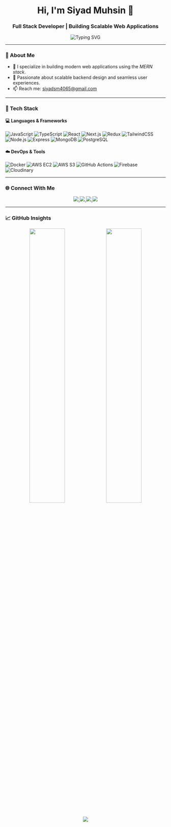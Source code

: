 <h1 align="center">Hi, I'm Siyad Muhsin  👋</h1>
<h3 align="center">Full Stack Developer | Building Scalable Web Applications</h3>

<p align="center">
  <img src="https://readme-typing-svg.herokuapp.com?font=Fira+Code&weight=500&size=20&duration=3000&pause=1000&center=true&vCenter=true&width=435&lines=MERN+Stack+Engineer;TypeScript+Enthusiast;DevOps+Learner" alt="Typing SVG" />
</p>

---

### 🚀 About Me

- 🌱 I specialize in building modern web applications using the *MERN stack*.
- 🧠 Passionate about  scalable backend design and seamless user experiences.
- 📫 Reach me: [siyadsm4065@gmail.com](mailto:siyadsm4065@gmail.com)

---

### 🧰 Tech Stack

#### 💻 Languages & Frameworks
![JavaScript](https://img.shields.io/badge/JavaScript-F7DF1E?logo=javascript&logoColor=000)
![TypeScript](https://img.shields.io/badge/TypeScript-3178C6?logo=typescript&logoColor=white)
![React](https://img.shields.io/badge/React-20232a?logo=react)
![Next.js](https://img.shields.io/badge/Next.js-000000?logo=next.js)
![Redux](https://img.shields.io/badge/Redux-764ABC?logo=redux)
![TailwindCSS](https://img.shields.io/badge/Tailwind-06B6D4?logo=tailwindcss)
![Node.js](https://img.shields.io/badge/Node.js-339933?logo=node.js)
![Express](https://img.shields.io/badge/Express-000?logo=express&logoColor=white)
![MongoDB](https://img.shields.io/badge/MongoDB-47A248?logo=mongodb)
![PostgreSQL](https://img.shields.io/badge/PostgreSQL-336791?logo=postgresql)

#### ☁️ DevOps & Tools
![Docker](https://img.shields.io/badge/Docker-2496ED?logo=docker)
![AWS EC2](https://img.shields.io/badge/AWS_EC2-FF9900?logo=amazonaws)
![AWS S3](https://img.shields.io/badge/AWS_S3-569A31?logo=amazonaws)
![GitHub Actions](https://img.shields.io/badge/CI/CD-blue?logo=githubactions)
![Firebase](https://img.shields.io/badge/Firebase-FFCA28?logo=firebase)
![Cloudinary](https://img.shields.io/badge/Cloudinary-3448C5?logo=cloudinary)

---

### 🌐 Connect With Me

<p align="center">
  <a href="https://www.linkedin.com/in/siyad-muhsin/" target="_blank">
    <img src="https://img.shields.io/badge/LinkedIn-%230077B5.svg?&style=for-the-badge&logo=linkedin&logoColor=white" />
  </a>
  <a href="https://medium.com/@siyadsm4065" target="_blank">
    <img src="https://img.shields.io/badge/Medium-black?style=for-the-badge&logo=medium" />
  </a>
  <a href="https://leetcode.com/u/SiyadMuhsin/" target="_blank">
    <img src="https://img.shields.io/badge/LeetCode-FFA116?style=for-the-badge&logo=leetcode&logoColor=black" />
  </a>
  <a href="https://www.instagram.com/s.iyadee/" target="_blank">
    <img src="https://img.shields.io/badge/Instagram-E4405F?style=for-the-badge&logo=instagram&logoColor=white" />
  </a>
</p>

---

### 📈 GitHub Insights

<p align="center">
  <img src="https://github-readme-stats.vercel.app/api?username=lijo-ns13&show_icons=true&theme=react&hide_border=true" width="47%" />
  <img src="https://github-readme-streak-stats.herokuapp.com/?user=lijo-ns13&theme=react&hide_border=true" width="47%" />
</p>

<p align="center">
  <img src="https://komarev.com/ghpvc/?username=lijo-ns13&label=Profile%20views&color=0e75b6&style=flat" />
</p>
